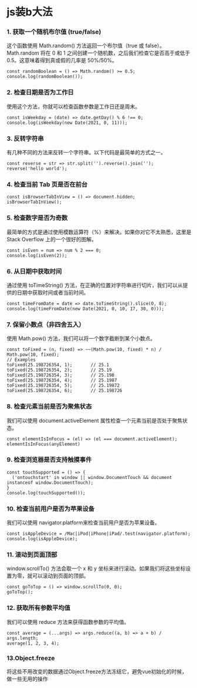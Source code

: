 # js装b大法

### 1. 获取一个随机布尔值 (true/false)

这个函数使用 Math.random() 方法返回一个布尔值（true 或 false）。Math.random 将在 0 和 1 之间创建一个随机数，之后我们检查它是否高于或低于 0.5。这意味着得到真或假的几率是 50%/50%。

```
const randomBoolean = () => Math.random() >= 0.5;
console.log(randomBoolean());
```

### 2. 检查日期是否为工作日

使用这个方法，你就可以检查函数参数是工作日还是周末。

```
const isWeekday = (date) => date.getDay() % 6 !== 0;
console.log(isWeekday(new Date(2021, 0, 11)));
```


### 3. 反转字符串

有几种不同的方法来反转一个字符串。以下代码是最简单的方式之一。

```
const reverse = str => str.split('').reverse().join('');
reverse('hello world');     
```

### 4. 检查当前 Tab 页是否在前台

```
const isBrowserTabInView = () => document.hidden;
isBrowserTabInView();
```

### 5. 检查数字是否为奇数

最简单的方式是通过使用模数运算符（%）来解决。如果你对它不太熟悉，这里是 Stack Overflow 上的一个很好的图解。

```
const isEven = num => num % 2 === 0;
console.log(isEven(2));
```

### 6. 从日期中获取时间
通过使用 toTimeString() 方法，在正确的位置对字符串进行切片，我们可以从提供的日期中获取时间或者当前时间。

```
const timeFromDate = date => date.toTimeString().slice(0, 8);
console.log(timeFromDate(new Date(2021, 0, 10, 17, 30, 0))); 
```

### 7. 保留小数点（非四舍五入）

使用 Math.pow() 方法，我们可以将一个数字截断到某个小数点。

```
const toFixed = (n, fixed) => ~~(Math.pow(10, fixed) * n) / Math.pow(10, fixed);
// Examples
toFixed(25.198726354, 1);       // 25.1
toFixed(25.198726354, 2);       // 25.19
toFixed(25.198726354, 3);       // 25.198
toFixed(25.198726354, 4);       // 25.1987
toFixed(25.198726354, 5);       // 25.19872
toFixed(25.198726354, 6);       // 25.198726
```

### 8. 检查元素当前是否为聚焦状态

我们可以使用 document.activeElement 属性检查一个元素当前是否处于聚焦状态。

```
const elementIsInFocus = (el) => (el === document.activeElement);
elementIsInFocus(anyElement)
```

### 9. 检查浏览器是否支持触摸事件

```
const touchSupported = () => {
  ('ontouchstart' in window || window.DocumentTouch && document instanceof window.DocumentTouch);
}
console.log(touchSupported());
```

### 10. 检查当前用户是否为苹果设备

我们可以使用 navigator.platform来检查当前用户是否为苹果设备。

```
const isAppleDevice = /Mac|iPod|iPhone|iPad/.test(navigator.platform);
console.log(isAppleDevice);
```

### 11. 滚动到页面顶部

window.scrollTo() 方法会取一个 x 和 y 坐标来进行滚动。如果我们将这些坐标设置为零，就可以滚动到页面的顶部。

```
const goToTop = () => window.scrollTo(0, 0);
goToTop();
```

### 12. 获取所有参数平均值

我们可以使用 reduce 方法来获得函数参数的平均值。

```
const average = (...args) => args.reduce((a, b) => a + b) / args.length;
average(1, 2, 3, 4);
```

### 13.Object.freeze

将这些不用改变的数据通过Object.freeze方法冻结它，避免vue初始化的时候，做一些无用的操作

